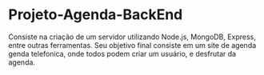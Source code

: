 # Projeto-Agenda-BackEnd
 Consiste na criação de um servidor utilizando Node.js, MongoDB, Express, entre outras ferramentas. Seu objetivo final consiste em um site de agenda genda telefonica, onde todos podem criar um usuário, e desfrutar da agenda. 
